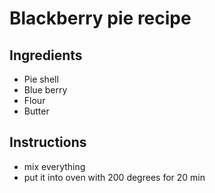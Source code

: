 # Blackberry pie recipe


## Ingredients
- Pie shell
- Blue berry
- Flour
- Butter


## Instructions

- mix everything
- put it into oven with 200 degrees for 20 min

